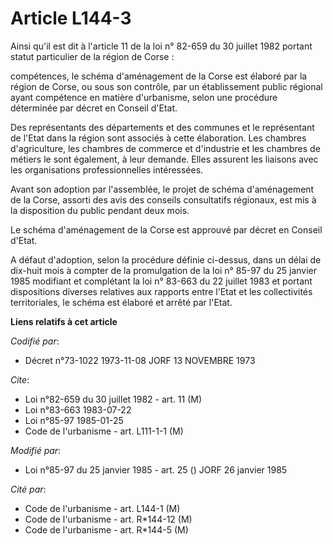 # Article L144-3

Ainsi qu'il est dit à l'article 11 de la loi n° 82-659 du 30 juillet 1982 portant statut particulier de la région de Corse :

compétences, le schéma d'aménagement de la Corse est élaboré par la région de Corse, ou sous son contrôle, par un
établissement public régional ayant compétence en matière d'urbanisme, selon une procédure déterminée par décret en Conseil
d'Etat.

Des représentants des départements et des communes et le représentant de l'Etat dans la région sont associés à cette
élaboration. Les chambres d'agriculture, les chambres de commerce et d'industrie et les chambres de métiers le sont
également, à leur demande. Elles assurent les liaisons avec les organisations professionnelles intéressées.

Avant son adoption par l'assemblée, le projet de schéma d'aménagement de la Corse, assorti des avis des conseils consultatifs
régionaux, est mis à la disposition du public pendant deux mois.

Le schéma d'aménagement de la Corse est approuvé par décret en Conseil d'Etat.

A défaut d'adoption, selon la procédure définie ci-dessus, dans un délai de dix-huit mois à compter de la promulgation de la
loi n° 85-97 du 25 janvier 1985 modifiant et complétant la loi n° 83-663 du 22 juillet 1983 et portant dispositions diverses
relatives aux rapports entre l'Etat et les collectivités territoriales, le schéma est élaboré et arrêté par l'Etat.

**Liens relatifs à cet article**

_Codifié par_:

  - Décret n°73-1022 1973-11-08 JORF 13 NOVEMBRE 1973

_Cite_:

  - Loi n°82-659 du 30 juillet 1982 - art. 11 (M)
  - Loi n°83-663 1983-07-22
  - Loi n°85-97 1985-01-25
  - Code de l'urbanisme - art. L111-1-1 (M)

_Modifié par_:

  - Loi n°85-97 du 25 janvier 1985 - art. 25 () JORF 26 janvier 1985

_Cité par_:

  - Code de l'urbanisme - art. L144-1 (M)
  - Code de l'urbanisme - art. R*144-12 (M)
  - Code de l'urbanisme - art. R*144-5 (M)

